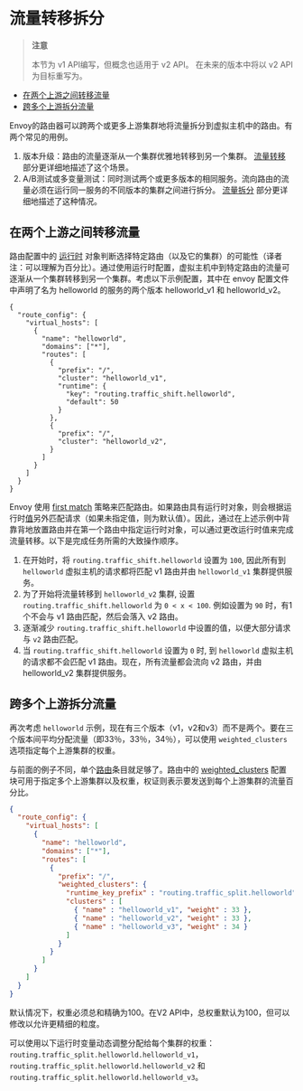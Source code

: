 # 流量转移拆分

>  **注意**
>
>  本节为 v1 API编写，但概念也适用于 v2 API。 在未来的版本中将以 v2 API为目标重写为。

- [在两个上游之间转移流量](#traffic-shifting-between-two-upstreams)
- [跨多个上游拆分流量](#traffic-splitting-across-multiple-upstreams)

Envoy的路由器可以跨两个或更多上游集群地将流量拆分到虚拟主机中的路由。有两个常见的用例。

1. 版本升级：路由的流量逐渐从一个集群优雅地转移到另一个集群。 [流量转移](#config-http-conn-man-route-table-traffic-splitting-shift) 部分更详细地描述了这个场景。
2. A/B测试或多变量测试：同时测试两个或更多版本的相同服务。流向路由的流量必须在运行同一服务的不同版本的集群之间进行拆分。 [流量拆分](#config-http-conn-man-route-table-traffic-splitting-split) 部分更详细地描述了这种情况。

## 在两个上游之间转移流量

路由配置中的 [运行时](../../api-v1/route_config/route.mdg-http-conn-man-route-table-route-runtime) 对象判断选择特定路由（以及它的集群）的可能性（译者注：可以理解为百分比）。通过使用运行时配置，虚拟主机中到特定路由的流量可逐渐从一个集群转移到另一个集群。考虑以下示例配置，其中在 envoy 配置文件中声明了名为 helloworld 的服务的两个版本 helloworld_v1 和 helloworld_v2。

```
{
  "route_config": {
    "virtual_hosts": [
      {
        "name": "helloworld",
        "domains": ["*"],
        "routes": [
          {
            "prefix": "/",
            "cluster": "helloworld_v1",
            "runtime": {
              "key": "routing.traffic_shift.helloworld",
              "default": 50
            }
          },
          {
            "prefix": "/",
            "cluster": "helloworld_v2",
          }
        ]
      }
    ]
  }
}
```

Envoy 使用 [first match](route_matching.html#config-http-conn-man-route-table-route-matching)  策略来匹配路由。如果路由具有运行时对象，则会根据运行时[值](../../api-v1/route_config/route.html#config-http-conn-man-route-table-route-runtime-default)另外匹配请求（如果未指定值，则为默认值）。因此，通过在上述示例中背靠背地放置路由并在第一个路由中指定运行时对象，可以通过更改运行时值来完成流量转移。以下是完成任务所需的大致操作顺序。

1. 在开始时，将 `routing.traffic_shift.helloworld` 设置为 `100`, 因此所有到 `helloworld`  虚拟主机的请求都将匹配 v1 路由并由 `helloworld_v1` 集群提供服务。
2. 为了开始将流量转移到 `helloworld_v2` 集群, 设置 `routing.traffic_shift.helloworld` 为 `0 < x < 100`. 例如设置为 `90` 时，有1个不会与 v1 路由匹配，然后会落入 v2 路由。
3. 逐渐减少 `routing.traffic_shift.helloworld` 中设置的值，以便大部分请求与 `v2` 路由匹配。
4. 当 `routing.traffic_shift.helloworld`  设置为 `0` 时, 到 `helloworld`  虚拟主机的请求都不会匹配 v1 路由。现在，所有流量都会流向 v2 路由，并由 helloworld_v2 集群提供服务。

## 跨多个上游拆分流量

再次考虑 `helloworld` 示例，现在有三个版本（v1，v2和v3）而不是两个。要在三个版本间平均分配流量（即33％，33％，34％），可以使用 `weighted_clusters`选项指定每个上游集群的权重。

与前面的例子不同，单个[路由](../../api-v1/route_config/route.html#config-http-conn-man-route-table-route)条目就足够了。路由中的 [weighted_clusters](../../api-v1/route_config/route.md#config-http-conn-man-route-table-route-weighted-clusters) 配置块可用于指定多个上游集群以及权重，权证则表示要发送到每个上游集群的流量百分比。

```json
{
  "route_config": {
    "virtual_hosts": [
      {
        "name": "helloworld",
        "domains": ["*"],
        "routes": [
          {
            "prefix": "/",
            "weighted_clusters": {
              "runtime_key_prefix" : "routing.traffic_split.helloworld",
              "clusters" : [
                { "name" : "helloworld_v1", "weight" : 33 },
                { "name" : "helloworld_v2", "weight" : 33 },
                { "name" : "helloworld_v3", "weight" : 34 }
              ]
            }
          }
        ]
      }
    ]
  }
}
```

默认情况下，权重必须总和精确为100。在V2 API中，总权重默认为100，但可以修改以允许更精细的粒度。

可以使用以下运行时变量动态调整分配给每个集群的权重：`routing.traffic_split.helloworld.helloworld_v1`，`routing.traffic_split.helloworld.helloworld_v2` 和 `routing.traffic_split.helloworld.helloworld_v3`。